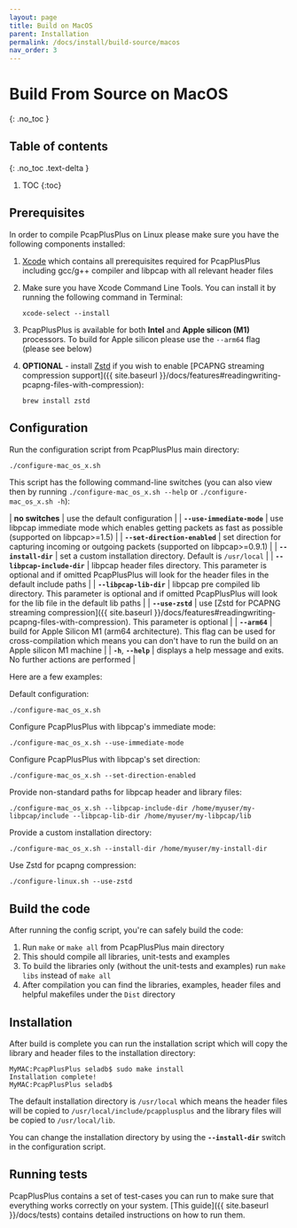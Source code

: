 ```yaml
---
layout: page
title: Build on MacOS
parent: Installation
permalink: /docs/install/build-source/macos
nav_order: 3
---
```


# Build From Source on MacOS
{: .no_toc }

## Table of contents
{: .no_toc .text-delta }

1. TOC
{:toc}

## Prerequisites

In order to compile PcapPlusPlus on Linux please make sure you have the following components installed:

1. [Xcode](https://developer.apple.com/xcode/) which contains all prerequisites required for PcapPlusPlus including gcc/g++ compiler and libpcap with all relevant header files
2. Make sure you have Xcode Command Line Tools. You can install it by running the following command in Terminal:

    ```shell
    xcode-select --install
    ```
3. PcapPlusPlus is available for both **Intel** and **Apple silicon (M1)** processors. To build for Apple silicon please use the `--arm64` flag (please see below)
4. __OPTIONAL__ - install [Zstd](https://facebook.github.io/zstd/) if you wish to enable [PCAPNG streaming compression support]({{ site.baseurl }}/docs/features#readingwriting-pcapng-files-with-compression):
    ```shell
    brew install zstd
    ```

## Configuration

Run the configuration script from PcapPlusPlus main directory:

```bash
./configure-mac_os_x.sh
```

This script has the following command-line switches (you can also view then by running `./configure-mac_os_x.sh --help` or `./configure-mac_os_x.sh -h`):

| __no switches__               | use the default configuration |
| __`--use-immediate-mode`__    | use libpcap immediate mode which enables getting packets as fast as possible (supported on libpcap>=1.5) |
| __`--set-direction-enabled`__ | set direction for capturing incoming or outgoing packets (supported on libpcap>=0.9.1) |
| __`--install-dir`__           | set a custom installation directory. Default is `/usr/local` |
| __`--libpcap-include-dir`__   | libpcap header files directory. This parameter is optional and if omitted PcapPlusPlus will look for the header files in the default include paths |
| __`--libpcap-lib-dir`__       | libpcap pre compiled lib directory. This parameter is optional and if omitted PcapPlusPlus will look for the lib file in the default lib paths |
| __`--use-zstd`__              | use [Zstd for PCAPNG streaming compression]({{ site.baseurl }}/docs/features#readingwriting-pcapng-files-with-compression). This parameter is optional |
| __`--arm64`__                 | build for Apple Silicon M1 (arm64 architecture). This flag can be used for cross-compilation which means you can don't have to run the build on an Apple silicon M1 machine |
| __`-h`__, __`--help`__        | displays a help message and exits. No further actions are performed |

Here are a few examples:

Default configuration:

```shell
./configure-mac_os_x.sh
```

Configure PcapPlusPlus with libpcap's immediate mode:

```shell
./configure-mac_os_x.sh --use-immediate-mode
```

Configure PcapPlusPlus with libpcap's set direction:

```shell
./configure-mac_os_x.sh --set-direction-enabled
```

Provide non-standard paths for libpcap header and library files:

```shell
./configure-mac_os_x.sh --libpcap-include-dir /home/myuser/my-libpcap/include --libpcap-lib-dir /home/myuser/my-libpcap/lib
```

Provide a custom installation directory:

```shell
./configure-mac_os_x.sh --install-dir /home/myuser/my-install-dir
```

Use Zstd for pcapng compression:

```shell
./configure-linux.sh --use-zstd
```

## Build the code

After running the config script, you're can safely build the code:

1. Run `make` or `make all` from PcapPlusPlus main directory
2. This should compile all libraries, unit-tests and examples
3. To build the libraries only (without the unit-tests and examples) run `make libs` instead of `make all`
4. After compilation you can find the libraries, examples, header files and helpful makefiles under the `Dist` directory

## Installation

After build is complete you can run the installation script which will copy the library and header files to the installation directory:

```shell
MyMAC:PcapPlusPlus seladb$ sudo make install
Installation complete!
MyMAC:PcapPlusPlus seladb$
```

The default installation directory is `/usr/local` which means the header files will be copied to `/usr/local/include/pcapplusplus` and the library files will be copied to `/usr/local/lib`.

You can change the installation directory by using the __`--install-dir`__ switch in the configuration script.

## Running tests

PcapPlusPlus contains a set of test-cases you can run to make sure that everything works correctly on your system. [This guide]({{ site.baseurl }}/docs/tests) contains detailed instructions on how to run them.
